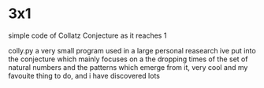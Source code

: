 # 3x1
simple code of Collatz Conjecture as it reaches 1

colly.py a very small program used in a large personal reasearch ive put into the conjecture which mainly focuses on a the dropping times of the set of natural numbers and the patterns which emerge from it, very cool and my favouite thing to do, and i have discovered lots
